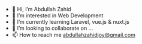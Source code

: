 - 👋 Hi, I’m Abdullah Zahid 
- 👀 I’m interested in Web Development
- 🌱 I’m currently learning Laravel, vue.js & nuxt.js 
- 💞️ I’m looking to collaborate on ...
- 📫 How to reach me abdullahzahidjoy@gmail.com

<!---
joy2362/joy2362 is a ✨ special ✨ repository because its `README.md` (this file) appears on your GitHub profile.
You can click the Preview link to take a look at your changes.
--->
